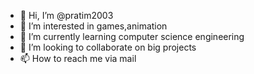 - 👋 Hi, I’m @pratim2003
- 👀 I’m interested in games,animation 
- 🌱 I’m currently learning computer science engineering 
- 💞️ I’m looking to collaborate on big projects 
- 📫 How to reach me via mail

<!---
pratim2003/pratim2003 is a ✨ special ✨ repository because its `README.md` (this file) appears on your GitHub profile.
You can click the Preview link to take a look at your changes.
--->
